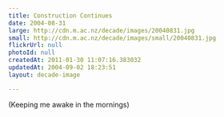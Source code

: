 ```yaml
---
title: Construction Continues
date: 2004-08-31
large: http://cdn.m.ac.nz/decade/images/20040831.jpg
small: http://cdn.m.ac.nz/decade/images/small/20040831.jpg
flickrUrl: null
photoId: null
createdAt: 2011-01-30 11:07:16.383032
updatedAt: 2004-09-02 18:23:51
layout: decade-image

---
```

(Keeping me awake in the mornings)
